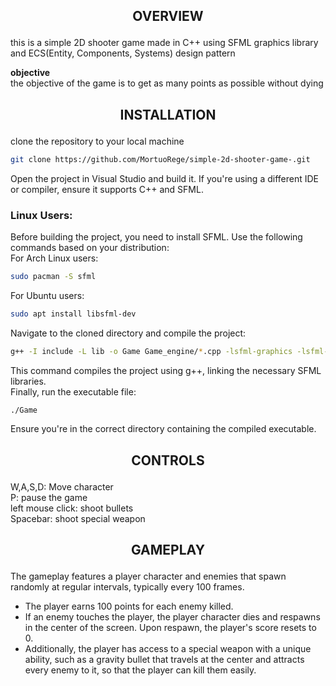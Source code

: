 ## <p align="center">**OVERVIEW**</p>

this is a simple 2D shooter game made in C++ using SFML graphics library and ECS(Entity, Components, Systems) design pattern <br>

**objective**<br>
the objective of the game is to get as many points as possible without dying

## <p align="center">**INSTALLATION**</p>
clone the repository to your local machine<br>
```bash
git clone https://github.com/MortuoRege/simple-2d-shooter-game-.git
```
Open the project in Visual Studio and build it. If you're using a different IDE or compiler, ensure it supports C++ and SFML.<br>
### **Linux Users:**
Before building the project, you need to install SFML. Use the following commands based on your distribution:<br>
For Arch Linux users:<br>
```bash
sudo pacman -S sfml
```
For Ubuntu users: <br>
```bash
sudo apt install libsfml-dev
```
Navigate to the cloned directory and compile the project:<br>
```bash
g++ -I include -L lib -o Game Game_engine/*.cpp -lsfml-graphics -lsfml-window -lsfml-system
```
This command compiles the project using g++, linking the necessary SFML libraries.<br>
Finally, run the executable file:
```bash
./Game
```
Ensure you're in the correct directory containing the compiled executable.

## <p align="center">**CONTROLS**</p>
W,A,S,D: Move character<br>
P: pause the game<br>
left mouse click: shoot bullets<br>
Spacebar: shoot special weapon<br>
## <p align="center">**GAMEPLAY**</p>

The gameplay features a player character and enemies that spawn randomly at regular intervals, typically every 100 frames. 

- The player earns 100 points for each enemy killed.
- If an enemy touches the player, the player character dies and respawns in the center of the screen. Upon respawn, the player's score resets to 0.
- Additionally, the player has access to a special weapon with a unique ability, such as a gravity bullet that travels at the center and attracts every enemy to it, so that the player can kill them easily.


